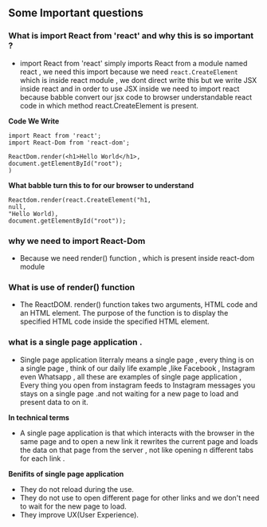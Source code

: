 ## Some Important questions 

### What is import React from 'react' and why this is so important ?
- import React from 'react' simply imports React from a module named react , we need this import because we need `react.CreateElement` which is inside react module , we dont direct write this but we write JSX inside react and in order to use JSX inside we need to import react because babble convert our jsx code to browser understandable react code in which method react.CreateElement is present.

**Code We Write**
```
import React from 'react';
import React-Dom from 'react-dom';

ReactDom.render(<h1>Hello World</h1>,
document.getElementById("root");
)
```

**What babble turn this to for our browser to understand** 

```
Reactdom.render(react.CreateElement("h1,
null,
"Hello World),
document.getElementById("root"));

```


### why we need to import React-Dom
- Because we need render() function , which is present inside react-dom module 

### What is use of render() function 
- The ReactDOM. render() function takes two arguments, HTML code and an HTML element. The purpose of the function is to display the specified HTML code inside the specified HTML element.

### what is a single page application .
- Single page application literraly means a single page , every thing is on a single page , think of our daily life example ,like Facebook , Instagram even Whatsapp , all these are examples of single page application , Every thing you open from instagram feeds to Instagram messages you stays on a single page .and not waiting for a new page to load and present data to on it.


**In technical terms**
- A single page application is that which interacts with the browser in the same page and to open a new link it rewrites the current page and loads the data on that page from the server , not like opening n different tabs for each link .


**Benifits of single page application**
- They do not reload during the use.
- They do not use to open different page for other links and we don't need to wait for the new page to load.
- They improve UX(User Experience).
